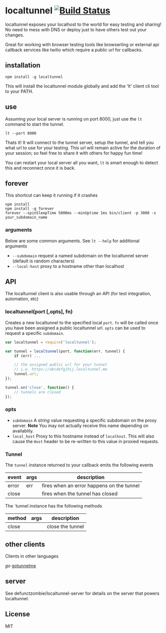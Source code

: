 # localtunnel [![Build Status](https://travis-ci.org/defunctzombie/localtunnel.png?branch=master)](https://travis-ci.org/defunctzombie/localtunnel) #

localtunnel exposes your localhost to the world for easy testing and sharing! No need to mess with DNS or deploy just to have others test out your changes.

Great for working with browser testing tools like browserling or external api callback services like twilio which require a public url for callbacks.

## installation ##

```
npm install -g localtunnel
```

This will install the localtunnel module globally and add the 'lt' client cli tool to your PATH.

## use ##

Assuming your local server is running on port 8000, just use the ```lt``` command to start the tunnel.

```
lt --port 8000
```

Thats it! It will connect to the tunnel server, setup the tunnel, and tell you what url to use for your testing. This url will remain active for the duration of your session; so feel free to share it with others for happy fun time!

You can restart your local server all you want, ```lt``` is smart enough to detect this and reconnect once it is back.

## forever ##
This shortcut can keep it running if it crashes

``` shell
npm install
npm install -g forever
forever --spinSleepTime 5000ms --minUptime 1ms bin/client -p 3000 -s your_subdomain_name
```

### arguments

Below are some common arguments. See `lt --help` for additional arguments

* `--subdomain` request a named subdomain on the localtunnel server (default is random characters)
* `--local-host` proxy to a hostname other than localhost

## API ##

The localtunnel client is also usable through an API (for test integration, automation, etc)

### localtunnel(port [,opts], fn)

Creates a new localtunnel to the specified local `port`. `fn` will be called once you have been assigned a public localtunnel url. `opts` can be used to request a specific `subdomain`.

```javascript
var localtunnel = require('localtunnel');

var tunnel = localtunnel(port, function(err, tunnel) {
    if (err) ...

    // the assigned public url for your tunnel
    // i.e. https://abcdefgjhij.localtunnel.me
    tunnel.url;
});

tunnel.on('close', function() {
    // tunnels are closed
});
```

### opts

* `subdomain` A *string* value requesting a specific subdomain on the proxy server. **Note** You may not actually receive this name depending on availablily.
* `local_host` Proxy to this hostname instead of `localhost`. This will also cause the `Host` header to be re-written to this value in proxied requests.

### Tunnel

The `tunnel` instance returned to your callback emits the following events

|event|args|description|
|----|----|----|
|error|err|fires when an error happens on the tunnel|
|close||fires when the tunnel has closed|

The `tunnel instance has the following methods

|method|args|description|
|----|----|----|
|close||close the tunnel|

## other clients ##

Clients in other languages

*go* [gotunnelme](https://github.com/NoahShen/gotunnelme)

## server ##

See defunctzombie/localtunnel-server for details on the server that powers localtunnel.

## License ##
MIT
